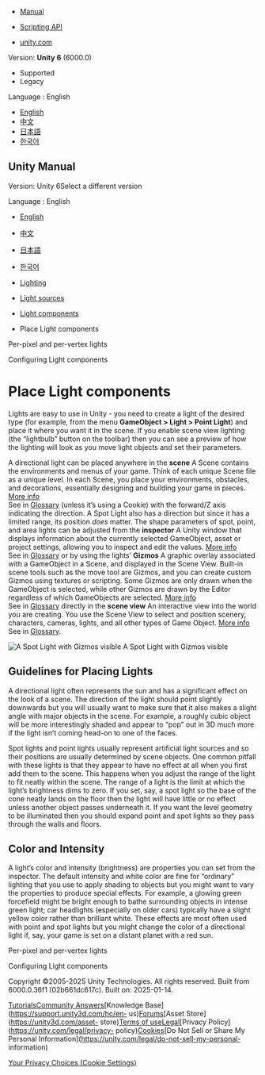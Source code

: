 [](https://docs.unity3d.com)

  * [Manual](../Manual/index.html)
  * [Scripting API](../ScriptReference/index.html)

  * [unity.com](https://unity.com/)

Version: **Unity 6** (6000.0)

  * Supported
  * Legacy

Language : English

  * [English](/Manual/UsingLights.html)
  * [中文](/cn/current/Manual/UsingLights.html)
  * [日本語](/ja/current/Manual/UsingLights.html)
  * [한국어](/kr/current/Manual/UsingLights.html)

[](https://docs.unity3d.com)

## Unity Manual

Version: Unity 6Select a different version

Language : English

  * [English](/Manual/UsingLights.html)
  * [中文](/cn/current/Manual/UsingLights.html)
  * [日本語](/ja/current/Manual/UsingLights.html)
  * [한국어](/kr/current/Manual/UsingLights.html)

  * [Lighting](LightingOverview.html)
  * [Light sources](lighting-light-sources.html)
  * [Light components](lighting-light-components.html)
  * Place Light components

[](PerPixelLights.html)

Per-pixel and per-vertex lights

[](lighting-light-components-configuring.html)

Configuring Light components

# Place Light components

Lights are easy to use in Unity - you need to create a light of the desired
type (for example, from the menu **GameObject > Light > Point Light**) and
place it where you want it in the scene. If you enable scene view lighting
(the “lightbulb” button on the toolbar) then you can see a preview of how the
lighting will look as you move light objects and set their parameters.

A directional light can be placed anywhere in the **scene** A Scene contains
the environments and menus of your game. Think of each unique Scene file as a
unique level. In each Scene, you place your environments, obstacles, and
decorations, essentially designing and building your game in pieces. [More
info](CreatingScenes.html)  
See in [Glossary](Glossary.html#Scene) (unless it’s using a Cookie) with the
forward/Z axis indicating the direction. A Spot Light also has a direction but
since it has a limited range, its position _does_ matter. The shape parameters
of spot, point, and area lights can be adjusted from the **inspector** A Unity
window that displays information about the currently selected GameObject,
asset or project settings, allowing you to inspect and edit the values. [More
info](UsingTheInspector.html)  
See in [Glossary](Glossary.html#Inspector) or by using the lights’ **Gizmos**
A graphic overlay associated with a GameObject in a Scene, and displayed in
the Scene View. Built-in scene tools such as the move tool are Gizmos, and you
can create custom Gizmos using textures or scripting. Some Gizmos are only
drawn when the GameObject is selected, while other Gizmos are drawn by the
Editor regardless of which GameObjects are selected. [More
info](GizmosMenu.html#GizmosIcons)  
See in [Glossary](Glossary.html#Gizmo) directly in the **scene view** An
interactive view into the world you are creating. You use the Scene View to
select and position scenery, characters, cameras, lights, and all other types
of Game Object. [More info](UsingTheSceneView.html)  
See in [Glossary](Glossary.html#SceneView).

![A Spot Light with Gizmos visible](../uploads/Main/LightUsageSpotGizmo.png) A
Spot Light with Gizmos visible

## Guidelines for Placing Lights

A directional light often represents the sun and has a significant effect on
the look of a scene. The direction of the light should point slightly
downwards but you will usually want to make sure that it also makes a slight
angle with major objects in the scene. For example, a roughly cubic object
will be more interestingly shaded and appear to “pop” out in 3D much more if
the light isn’t coming head-on to one of the faces.

Spot lights and point lights usually represent artificial light sources and so
their positions are usually determined by scene objects. One common pitfall
with these lights is that they appear to have no effect at all when you first
add them to the scene. This happens when you adjust the range of the light to
fit neatly within the scene. The range of a light is the limit at which the
light’s brightness dims to zero. If you set, say, a spot light so the base of
the cone neatly lands on the floor then the light will have little or no
effect unless another object passes underneath it. If you want the level
geometry to be illuminated then you should expand point and spot lights so
they pass through the walls and floors.

## Color and Intensity

A light’s color and intensity (brightness) are properties you can set from the
inspector. The default intensity and white color are fine for “ordinary”
lighting that you use to apply shading to objects but you might want to vary
the properties to produce special effects. For example, a glowing green
forcefield might be bright enough to bathe surrounding objects in intense
green light; car headlights (especially on older cars) typically have a slight
yellow color rather than brilliant white. These effects are most often used
with point and spot lights but you might change the color of a directional
light if, say, your game is set on a distant planet with a red sun.

[](PerPixelLights.html)

Per-pixel and per-vertex lights

[](lighting-light-components-configuring.html)

Configuring Light components

Copyright ©2005-2025 Unity Technologies. All rights reserved. Built from
6000.0.36f1 (02b661dc617c). Built on: 2025-01-14.

[Tutorials](https://learn.unity.com/)[Community
Answers](https://answers.unity3d.com)[Knowledge
Base](https://support.unity3d.com/hc/en-
us)[Forums](https://forum.unity3d.com)[Asset Store](https://unity3d.com/asset-
store)[Terms of
use](https://docs.unity3d.com/Manual/TermsOfUse.html)[Legal](https://unity.com/legal)[Privacy
Policy](https://unity.com/legal/privacy-
policy)[Cookies](https://unity.com/legal/cookie-policy)[Do Not Sell or Share
My Personal Information](https://unity.com/legal/do-not-sell-my-personal-
information)

[Your Privacy Choices (Cookie Settings)](javascript:void\(0\);)

